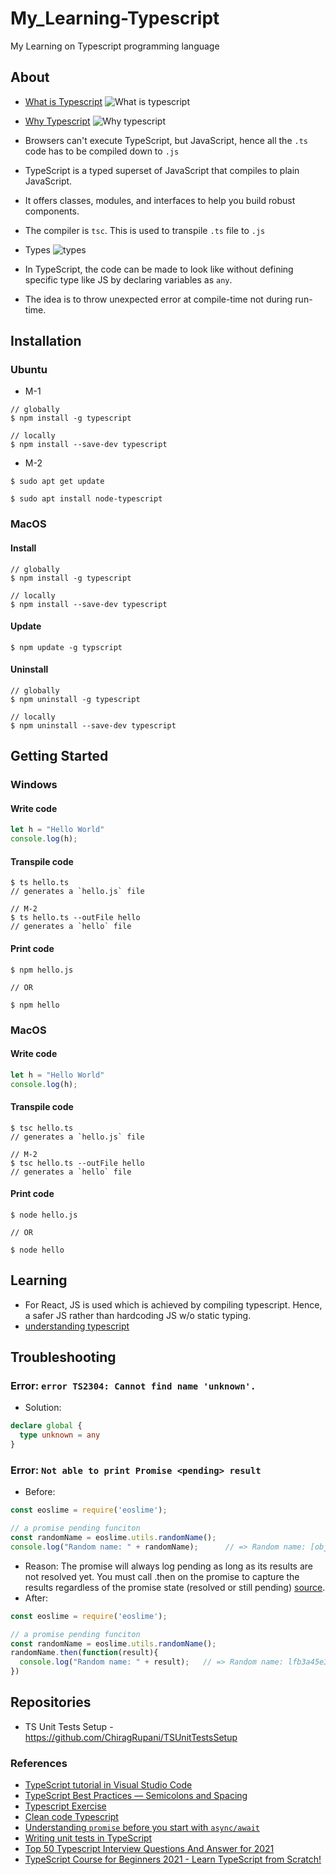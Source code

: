 # My_Learning-Typescript

My Learning on Typescript programming language

## About

* [What is Typescript](https://www.youtube.com/watch?v=BwuLxPH8IDs&t=117s)
![What is typescript](./img/what_is_ts.png)

* [Why Typescript](https://www.youtube.com/watch?v=BwuLxPH8IDs&t=295s)
![Why typescript](./img/why_ts.png)

* Browsers can't execute TypeScript, but JavaScript, hence all the `.ts` code has to be compiled down to `.js`
* TypeScript is a typed superset of JavaScript that compiles to plain JavaScript.
* It offers classes, modules, and interfaces to help you build robust components.
* The compiler is `tsc`. This is used to transpile `.ts` file to `.js`
* Types
![types](img/types.png)
* In TypeScript, the code can be made to look like without defining specific type like JS by declaring variables as `any`.
* The idea is to throw unexpected error at compile-time not during run-time.

## Installation

### Ubuntu

* M-1

```console
// globally
$ npm install -g typescript

// locally
$ npm install --save-dev typescript
```

* M-2

```console
$ sudo apt get update

$ sudo apt install node-typescript
```

### MacOS

#### Install

```console
// globally
$ npm install -g typescript

// locally
$ npm install --save-dev typescript
```

#### Update

```console
$ npm update -g typscript
```

#### Uninstall

```console
// globally
$ npm uninstall -g typescript

// locally
$ npm uninstall --save-dev typescript
```

## Getting Started

### Windows

#### Write code

```ts
let h = "Hello World"
console.log(h);
```

#### Transpile code

```console
$ ts hello.ts
// generates a `hello.js` file

// M-2
$ ts hello.ts --outFile hello
// generates a `hello` file
```

#### Print code

```console
$ npm hello.js

// OR

$ npm hello
```

### MacOS

#### Write code

```ts
let h = "Hello World"
console.log(h);
```
#### Transpile code

```console
$ tsc hello.ts
// generates a `hello.js` file

// M-2
$ tsc hello.ts --outFile hello
// generates a `hello` file
```

#### Print code

```console
$ node hello.js

// OR

$ node hello
```

## Learning

* For React, JS is used which is achieved by compiling typescript. Hence, a safer JS rather than hardcoding JS w/o static typing.
* [understanding typescript](./tuts/understanding-ts/README.md)

## Troubleshooting

### Error: `error TS2304: Cannot find name 'unknown'.`

* Solution:

```ts
declare global {
  type unknown = any
}
```

### Error: `Not able to print Promise <pending> result`

* Before:

```ts
const eoslime = require('eoslime');

// a promise pending funciton
const randomName = eoslime.utils.randomName();
console.log("Random name: " + randomName);		// => Random name: [object Promise]
```

* Reason: The promise will always log pending as long as its results are not resolved yet. You must call .then on the promise to capture the results regardless of the promise state (resolved or still pending) [source](https://stackoverflow.com/a/38884856/6774636).
* After:

```ts
const eoslime = require('eoslime');

// a promise pending funciton
const randomName = eoslime.utils.randomName();
randomName.then(function(result){
  console.log("Random name: " + result);   // => Random name: lfb3a45e344e
})
```

## Repositories

* TS Unit Tests Setup - https://github.com/ChiragRupani/TSUnitTestsSetup

### References

* [TypeScript tutorial in Visual Studio Code](https://code.visualstudio.com/docs/typescript/typescript-tutorial)
* [TypeScript Best Practices — Semicolons and Spacing](https://levelup.gitconnected.com/typescript-best-practices-semicolons-and-spacing-5be9c5963604)
* [Typescript Exercise](https://github.com/typescript-exercises/typescript-exercises/tree/master/src/exercises)
* [Clean code Typescript](https://github.com/labs42io/clean-code-typescript)
* [Understanding `promise` before you start with `async/await`](https://bluepnume.medium.com/learn-about-promises-before-you-start-using-async-await-eb148164a9c8)
* [Writing unit tests in TypeScript](https://chiragrupani.medium.com/writing-unit-tests-in-typescript-d4719b8a0a40)
* [Top 50 Typescript Interview Questions And Answer for 2021](https://www.simplilearn.com/tutorials/typescript-tutorial/typescript-interview-questions)
* [TypeScript Course for Beginners 2021 - Learn TypeScript from Scratch!](https://www.youtube.com/watch?v=BwuLxPH8IDs)
